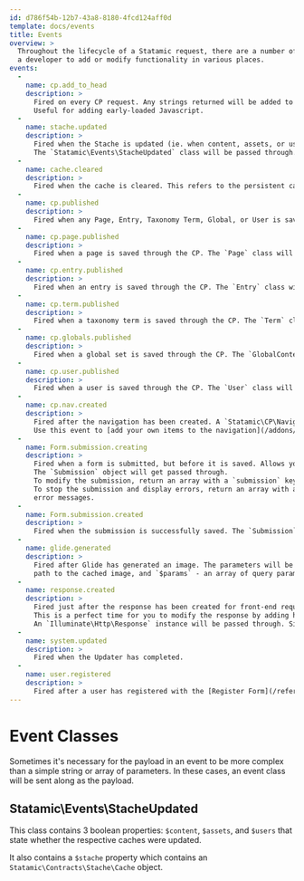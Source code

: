 ```yaml
---
id: d786f54b-12b7-43a8-8180-4fcd124aff0d
template: docs/events
title: Events
overview: >
  Throughout the lifecycle of a Statamic request, there are a number of events that are fired. These events allow
  a developer to add or modify functionality in various places.
events:
  -
    name: cp.add_to_head
    description: >
      Fired on every CP request. Any strings returned will be added to the Control Panel’s `<head>` element.
      Useful for adding early-loaded Javascript.
  -
    name: stache.updated
    description: >
      Fired when the Stache is updated (ie. when content, assets, or users are created/modified) this will be fired.
      The `Statamic\Events\StacheUpdated` class will be passed through.
  -
    name: cache.cleared
    description: >
      Fired when the cache is cleared. This refers to the persistent cache, _not_ the "Stache".
  -
    name: cp.published
    description: >
      Fired when any Page, Entry, Taxonomy Term, Global, or User is saved through the CP. The respective class will be passed through.
  -
    name: cp.page.published
    description: >
      Fired when a page is saved through the CP. The `Page` class will be passed through.
  -
    name: cp.entry.published
    description: >
      Fired when an entry is saved through the CP. The `Entry` class will be passed through.
  -
    name: cp.term.published
    description: >
      Fired when a taxonomy term is saved through the CP. The `Term` class will be passed through.
  -
    name: cp.globals.published
    description: >
      Fired when a global set is saved through the CP. The `GlobalContent` class will be passed through.
  -
    name: cp.user.published
    description: >
      Fired when a user is saved through the CP. The `User` class will be passed through.
  -
    name: cp.nav.created
    description: >
      Fired after the navigation has been created. A `Statamic\CP\Navigation\Nav` object will be passed through.
      Use this event to [add your own items to the navigation](/addons/anatomy/navigation).
  -
    name: Form.submission.creating
    description: >
      Fired when a form is submitted, but before it is saved. Allows you to stop or modify the submission.
      The `Submission` object will get passed through.
      To modify the submission, return an array with a `submission` key containing the modified `Submission` object.
      To stop the submission and display errors, return an array with an `errors` key containing an array of
      error messages.
  -
    name: Form.submission.created
    description: >
      Fired when the submission is successfully saved. The `Submission` object is passed through.
  -
    name: glide.generated
    description: >
      Fired after Glide has generated an image. The parameters will be `$path` - which will be the full
      path to the cached image, and `$params` - an array of query parameters used to generate the image.
  -
    name: response.created
    description: >
      Fired just after the response has been created for front-end requests, and just before it gets sent.
      This is a perfect time for you to modify the response by adding headers, adjusting the output, etc.
      An `Illuminate\Http\Response` instance will be passed through. Simply modify it and don't return anything.
  -
    name: system.updated
    description: >
      Fired when the Updater has completed.
  -
    name: user.registered
    description: >
      Fired after a user has registered with the [Register Form](/reference/tags/user-register_form). The `User` will be passed through.
---
```


# Event Classes

Sometimes it's necessary for the payload in an event to be more complex than a simple string or array of parameters.
In these cases, an event class will be sent along as the payload.

## Statamic\Events\StacheUpdated

This class contains 3 boolean properties: `$content`, `$assets`, and `$users` that state whether the respective caches were
updated.

It also contains a `$stache` property which contains an `Statamic\Contracts\Stache\Cache` object.
